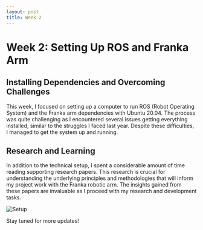 ```yaml
---
layout: post
title: Week 2
---
```


# Week 2: Setting Up ROS and Franka Arm

## Installing Dependencies and Overcoming Challenges

This week, I focused on setting up a computer to run ROS (Robot Operating System) and the Franka arm dependencies with Ubuntu 20.04. The process was quite challenging as I encountered several issues getting everything installed, similar to the struggles I faced last year. Despite these difficulties, I managed to get the system up and running.

## Research and Learning

In addition to the technical setup, I spent a considerable amount of time reading supporting research papers. This research is crucial for understanding the underlying principles and methodologies that will inform my project work with the Franka robotic arm. The insights gained from these papers are invaluable as I proceed with my research and development tasks.

![Setup](https://cps.unileoben.ac.at/wp/Franka_Panda_teaching-1024x619.jpg)

Stay tuned for more updates!
